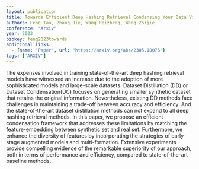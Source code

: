 ```yaml
---
layout: publication
title: Towards Efficient Deep Hashing Retrieval Condensing Your Data Via Feature-embedding Matching
authors: Feng Tao, Zhang Jie, Wang Peizheng, Wang Zhijie
conference: "Arxiv"
year: 2023
bibkey: feng2023towards
additional_links:
  - {name: "Paper", url: "https://arxiv.org/abs/2305.18076"}
tags: ['ARXIV']
---
```

The expenses involved in training state-of-the-art deep hashing retrieval
models have witnessed an increase due to the adoption of more sophisticated
models and large-scale datasets. Dataset Distillation (DD) or Dataset
Condensation(DC) focuses on generating smaller synthetic dataset that retains
the original information. Nevertheless, existing DD methods face challenges in
maintaining a trade-off between accuracy and efficiency. And the
state-of-the-art dataset distillation methods can not expand to all deep
hashing retrieval methods. In this paper, we propose an efficient condensation
framework that addresses these limitations by matching the feature-embedding
between synthetic set and real set. Furthermore, we enhance the diversity of
features by incorporating the strategies of early-stage augmented models and
multi-formation. Extensive experiments provide compelling evidence of the
remarkable superiority of our approach, both in terms of performance and
efficiency, compared to state-of-the-art baseline methods.
